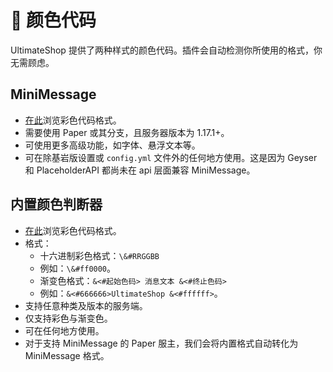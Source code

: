 # 🎨 颜色代码

UltimateShop 提供了两种样式的颜色代码。插件会自动检测你所使用的格式，你无需顾虑。

## MiniMessage

* [在此](https://docs.advntr.dev/minimessage/format.html)浏览彩色代码格式。
* 需要使用 Paper 或其分支，且服务器版本为 1.17.1+。
* 可使用更多高级功能，如字体、悬浮文本等。
* 可在除基岩版设置或 `config.yml` 文件外的任何地方使用。这是因为 Geyser 和 PlaceholderAPI 都尚未在 api 层面兼容 MiniMessage。

## 内置颜色判断器

* [在此](https://github.com/CarmJos/EasyPlugin)浏览彩色代码格式。
* 格式：
  * 十六进制彩色格式：`\&#RRGGBB`
  * 例如：`\&#ff0000`。
  * 渐变色格式：`&<#起始色码> 消息文本 &<#终止色码>`
  * 例如：`&<#666666>UltimateShop &<#ffffff>`。
* 支持任意种类及版本的服务端。
* 仅支持彩色与渐变色。
* 可在任何地方使用。
* 对于支持 MiniMessage 的 Paper 服主，我们会将内置格式自动转化为 MiniMessage 格式。